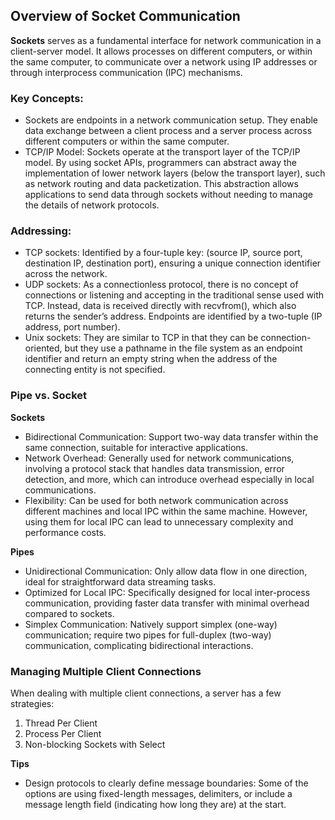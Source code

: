 ## Overview of Socket Communication

**Sockets** serves as a fundamental interface for network communication in a client-server model. It allows processes on different computers, or within the same computer, to communicate over a network using IP addresses or through interprocess communication (IPC) mechanisms.

### Key Concepts:

- Sockets are endpoints in a network communication setup. They enable data exchange between a client process and a server process across different computers or within the same computer.
- TCP/IP Model: Sockets operate at the transport layer of the TCP/IP model. By using socket APIs, programmers can abstract away the implementation of lower network layers (below the transport layer), such as network routing and data packetization. This abstraction allows applications to send data through sockets without needing to manage the details of network protocols.

### Addressing:

- TCP sockets: Identified by a four-tuple key: (source IP, source port, destination IP, destination port), ensuring a unique connection identifier across the network.
- UDP sockets: As a connectionless protocol, there is no concept of connections or listening and accepting in the traditional sense used with TCP. Instead, data is received directly with recvfrom(), which also returns the sender’s address. Endpoints are identified by a two-tuple (IP address, port number).
- Unix sockets: They are similar to TCP in that they can be connection-oriented, but they use a pathname in the file system as an endpoint identifier and return an empty string when the address of the connecting entity is not specified.

### Pipe vs. Socket

**Sockets**

- Bidirectional Communication: Support two-way data transfer within the same connection, suitable for interactive applications.
- Network Overhead: Generally used for network communications, involving a protocol stack that handles data transmission, error detection, and more, which can introduce overhead especially in local communications.
- Flexibility: Can be used for both network communication across different machines and local IPC within the same machine. However, using them for local IPC can lead to unnecessary complexity and performance costs.


**Pipes**

- Unidirectional Communication: Only allow data flow in one direction, ideal for straightforward data streaming tasks.
- Optimized for Local IPC: Specifically designed for local inter-process communication, providing faster data transfer with minimal overhead compared to sockets.
- Simplex Communication: Natively support simplex (one-way) communication; require two pipes for full-duplex (two-way) communication, complicating bidirectional interactions.


### Managing Multiple Client Connections

When dealing with multiple client connections, a server has a few strategies:

1. Thread Per Client
2. Process Per Client
3. Non-blocking Sockets with Select

**Tips**

- Design protocols to clearly define message boundaries: Some of the options are using fixed-length messages, delimiters, or include a message length field (indicating how long they are) at the start.
